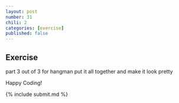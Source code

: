 ```yaml
---
layout: post
number: 31
chili: 2
categories: [exercise]
published: false
---
```


## Exercise

part 3 out of 3 for hangman
put it all together and make it look pretty


Happy Coding!

{% include submit.md %}
